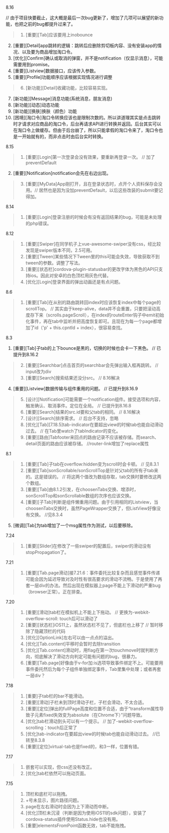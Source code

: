 8.16

// 由于项目快要截止，这大概是最后一次bug更新了，增加了几项可以展望的新功能，也把之前的bug都提升过来了。
> 1. [重要][Tab]应该要用上inobounce
2. [重要][Detail]app跳转的逻辑：跳转后应删除剪切板内容、没有安装app的情况、以及要为商品增加淘口令。
3. [优化][Confirm]确认或取消的弹窗，并不是notification（仅显示消息），可能需要用到promise。
4. [重要][Listview]数据接口，应该传入参数。
5. [重要][Profile]功能顺序应该根据实现情况进行调整
> 6. [新功能][Detail]收藏功能，比较容易实现。
7. [新功能][Message]消息功能(系统消息，朋友消息)
8. [新功能][动态]动态功能
9. [新功能][换肤]换肤（颜色）功能
10. [困境][淘口令]淘口令转换应该也是限制次数的。所以讲道理其实是点击跳转时才请求对应商品的淘口令，后台再请求API进行转换并返回。后台其实可以在淘口令上做缓存。但由于后台崩了，所以只能拿假的淘口令来了，淘口令也是一开始就有的，而非点击时由后台实时转换。


8.15

> 1. [重要][Login]第一次登录会没有效果，要重新再登录一次。 // 加了preventDefault
2. [重要][Notification]notification会先在右边出现。
> 3. [重要][MyData]App刚打开，且在登录状态时，点开个人资料保存会没用。// 居然也是因为没加preventDefault，以后这些改装的submit要记得加。


8.14

> 1. [重要][Login]登录注册的时候会有没有返回结果的bug，可能是未处理的php错误。


8.12

> 1. [重要][Swiper]在同学机子上vue-awesome-swiper没有css，经比较发现是swiper版本不同，2.5可用。
> 2. [重要][Tween]某些情况下Tween里的this可能会失效，导致获取不到tween的参数。调整了写法。
> 3. [重要][状态栏]cordova-plugin-statusbar的更改字体为黑色的API只支持ios。因此对安卓的白色顶栏用灰色代替。
> 4. [优化][Login]登录界面的弹出动画还是有点问题。

8.6

> 1. [重要][Tab]在从别的路由跳转回index时应该恢复index中每个page的scrollTop。 //  其实由于keep-alive，data并不会重置，只要把滚动高度存下来（scrolls.pageScroll），在index的routeEnter钩子中emit初始化事件，再在tab中监听并把高度恢复即可。且现在为每一个page都增加了id（'p' + this.cpntId + index），很容易查找。


8.3

1. [重要][Tab]子tab的上下bounce是黑的，切换的时候也会卡一下黑色。  // 已提升到8.16.2
> 2. [重要][Searchbar]点击首页的searchbar会先弹出输入框再跳转。   // input改为div
> 3. [重要][Search]搜索结果还没分src。    // 8.16解决
4. [重要][Listview]数据传输与组件重用的问题。  // 已提升到8.16.9
> 5. [设计][Notification]可能需要一个notification组件。接受选项和内容，触发确认、取消事件。定位在全局。    // 已提升到8.16.8
> 6. [重要][Search]结果的src.id要和父tab的相同。    // 8.16解决
> 7. [设计][Search]排序需求。      // 后台不支持，忽略
> 8. [优化][Tab][7.18.5]tab-indicator在要超出view的时候tab也能自动滑动过去。  // 在Tab里watch了tabIndicator的变化。
> 9. [重要][路由]Tabfooter来回点的路由记录不应该被存储。而search、detail页面的路由应该被存储。      //router-link增加了replace属性


8.1

> 1. [重要][Tab]子tab在overflow:hidden变为scroll时会卡顿。 //  见8.3.1
> 2. [重要][Tab]sonScrollable/sonScrollTop是针对父tab的所有子tab来的。这是错误的。 //  将这两个值改为数组存取，tab交换时要修改这两个数组。
> 3. [重要][Tab]由8.1.2引发，在choosenTabs交换、增添时，sonScrollTop和sonScrollable数组的次序也应该交换。
> 4. [重要][子Tab]判断是组件懒重用问题。由于引用相同的Listview，当choosenTabs交换时，虽然PageWrapper交换了，但ListView好像没有交换。 //见8.3.4
5. [微调][Tab]为tab增加了一个msg属性作为测试，以后要移除。


7.24
> 1. [重要][Slider]在修改了一些swiper的配置后，swiper的滑动没有stopPropagation了。


7.21

> 1. [重要][Tab.page滑动]接7.21.6：事件委托比较复杂而且感觉事件传递可能会因为延迟导致对及时性有很高要求的滑动不流畅。于是使用了再套一层div的办法。然后出现在模拟器上page不能上下滑动的严重bug（browser正常）。正在排查。

7.20

> 1. [重要][滑动]tab栏在模拟机上不能上下拖动。   //  更换为-webkit-overflow-scroll: touch后可以滑动了
> 2. [重要][状态栏]iOS11上，虽然状态栏不见了，但底栏也上移了   // 暂时移除了隐藏顶栏的代码
> 3. [优化][OptionLink]左右可以由一点点的溢出。
> 4. [优化][Tab.content]平移时会暂时去除transition
> 5. [优化][Tab.content]滑动时，用flag在第一次touchmove时就判断方向，彻底解决了滑动方向判定可能有问题的bug，很暴力。
> 6. [重要][Tab.page]好像由于v-for加:is选项导致事件绑定不上。可能要用事件委托然后为每个子组件单独绑定事件，Tab里集中处理；或者再套一层div？


7.18

> 1. [重要]子tab栏的bar不能滑动。
> 2. [重要][滑动]子栏未到顶时滑动子栏，子栏会滑动，不太合适。
> 3. [重要][定位]弹出的fullPage高度和位置不合适，由于“transform属性导致子元素fixed失效变为absolute（在Chrome下）”问题导致。
> 4. [优化]tab栏滑动到头可以有一个提示。   // 加了-webkit-overflow-scrolling：touch后正常了
> 5. [优化]tab-indicator在要超出view的时候tab也能自动滑动过去。   //已转至8.3.8
> 6. [重要][定位]virtual-tab也是fixed的，和3一样，位置有错。


7.17

> 1. 嵌套可以实现，但css还没有改正。
> 2. [优化]tab栏依然可以拖动页面。


7.15

> 1. 顶栏和底栏可以拖拽。
> 2. +号未显示，图片路径问题。
> 3. page在左右滑动时会因为上下滑动而中断。
> 4. [优化]顶栏未沉浸（判断是因为使用iOS11的sdk问题），安装了cordova-status插件使用Status.hide也没有用。
> 5. [重要]elementsFromPoint函数无效，tab不能拖拽。